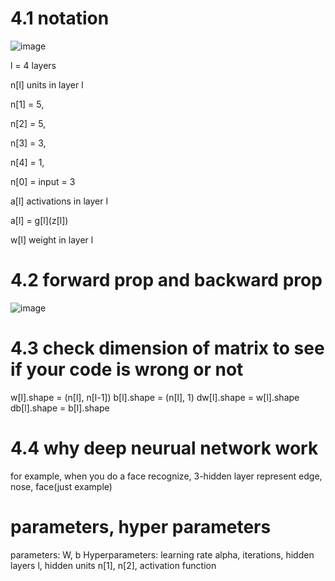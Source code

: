# 4.1 notation
![image](https://user-images.githubusercontent.com/71109255/121980669-ef778580-cdbe-11eb-8564-0fcd402cdbfe.png)

l = 4              layers

n[l]               units in layer l

n[1] = 5, 

n[2] = 5, 

n[3] = 3, 

n[4] = 1, 

n[0] = input = 3

a[l] activations in layer l

a[l] = g[l]\(z[l])

w[l] weight in layer l

# 4.2 forward prop and backward prop
![image](https://user-images.githubusercontent.com/71109255/121987408-fe643500-cdca-11eb-99b6-887a15c743ce.png)

# 4.3 check dimension of matrix to see if your code is wrong or not
w[l].shape = (n[l], n[l-1])
b[l].shape = (n[l], 1)
dw[l].shape = w[l].shape
db[l].shape = b[l].shape

# 4.4 why deep neurual network work
for example, when you do a face recognize, 3-hidden layer represent edge, nose, face(just example)

# parameters, hyper parameters
parameters: W, b
Hyperparameters: learning rate alpha, iterations, hidden layers l, hidden units n[1], n[2], activation function

